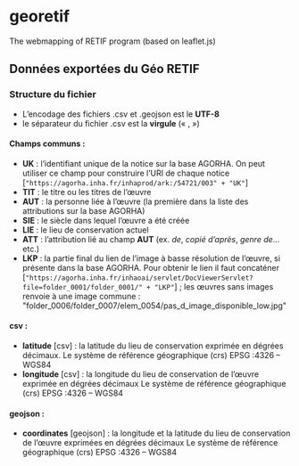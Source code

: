 # georetif
The webmapping of RETIF program (based on leaflet.js)

## Données exportées du Géo RETIF

### Structure du fichier
* L’encodage des fichiers .csv et .geojson est le **UTF-8**
* le séparateur du fichier .csv est la **virgule** (« , »)

#### Champs communs :
* **UK** : l’identifiant unique de la notice sur la base AGORHA. On peut utiliser ce champ pour construire l’URI de chaque notice [`"https://agorha.inha.fr/inhaprod/ark:/54721/003" + "UK"`]
* **TIT** : le titre ou les titres de l’œuvre 
* **AUT** : la personne liée à l’œuvre (la première dans la liste des attributions sur la base AGORHA)
* **SIE** : le siècle dans lequel l’œuvre a été créée
* **LIE** : le lieu de conservation actuel 
* **ATT** : l’attribution lié au champ **AUT** (ex. *de*, *copié d’après*, *genre de*… etc.) 
* **LKP** : la partie final du lien de l’image à basse résolution de l’œuvre, si présente dans la base AGORHA. Pour obtenir le lien il faut concaténer [`"https://agorha.inha.fr/inhaoai/servlet/DocViewerServlet?file=folder_0001/folder_0001/" + "LKP"`] ; les œuvres sans images renvoie à une image commune : "folder_0006/folder_0007/elem_0054/pas_d_image_disponible_low.jpg"

#### csv :
* **latitude** [csv] : la latitude du lieu de conservation exprimée en dégrées décimaux. Le système de référence géographique (crs) EPSG :4326 – WGS84
* **longitude** [csv] : la longitude du lieu de conservation de l’œuvre exprimée en dégrées décimaux Le système de référence géographique (crs) EPSG :4326 – WGS84

#### geojson :
* **coordinates** [geojson] : la longitude et la latitude du lieu de conservation de l’œuvre exprimées en dégrées décimaux Le système de référence géographique (crs) EPSG :4326 – WGS84
